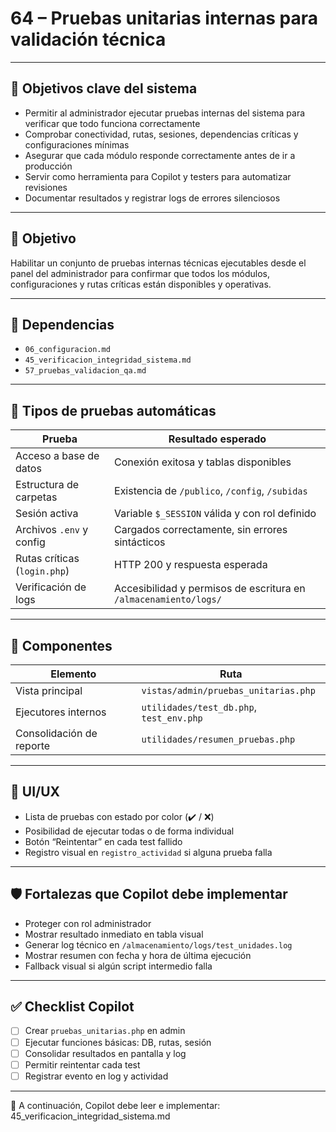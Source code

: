 # 64 – Pruebas unitarias internas para validación técnica

---

## 🎯 Objetivos clave del sistema

- Permitir al administrador ejecutar pruebas internas del sistema para verificar que todo funciona correctamente  
- Comprobar conectividad, rutas, sesiones, dependencias críticas y configuraciones mínimas  
- Asegurar que cada módulo responde correctamente antes de ir a producción  
- Servir como herramienta para Copilot y testers para automatizar revisiones  
- Documentar resultados y registrar logs de errores silenciosos

---

## 🧭 Objetivo

Habilitar un conjunto de pruebas internas técnicas ejecutables desde el panel del administrador para confirmar que todos los módulos, configuraciones y rutas críticas están disponibles y operativas.

---

## 🔗 Dependencias

- `06_configuracion.md`  
- `45_verificacion_integridad_sistema.md`  
- `57_pruebas_validacion_qa.md`

---

## 🧪 Tipos de pruebas automáticas

| Prueba                         | Resultado esperado                                     |
|-------------------------------|--------------------------------------------------------|
| Acceso a base de datos        | Conexión exitosa y tablas disponibles                  |
| Estructura de carpetas        | Existencia de `/publico`, `/config`, `/subidas`        |
| Sesión activa                 | Variable `$_SESSION` válida y con rol definido         |
| Archivos `.env` y config      | Cargados correctamente, sin errores sintácticos        |
| Rutas críticas (`login.php`)  | HTTP 200 y respuesta esperada                          |
| Verificación de logs          | Accesibilidad y permisos de escritura en `/almacenamiento/logs/`  |

---

## 🧱 Componentes

| Elemento                  | Ruta                                      |
|---------------------------|-------------------------------------------|
| Vista principal           | `vistas/admin/pruebas_unitarias.php`      |
| Ejecutores internos       | `utilidades/test_db.php`, `test_env.php`  |
| Consolidación de reporte  | `utilidades/resumen_pruebas.php`          |

---

## 🧪 UI/UX

- Lista de pruebas con estado por color (✔️ / ❌)  
- Posibilidad de ejecutar todas o de forma individual  
- Botón “Reintentar” en cada test fallido  
- Registro visual en `registro_actividad` si alguna prueba falla

---

## 🛡️ Fortalezas que Copilot debe implementar

- Proteger con rol administrador  
- Mostrar resultado inmediato en tabla visual  
- Generar log técnico en `/almacenamiento/logs/test_unidades.log`  
- Mostrar resumen con fecha y hora de última ejecución  
- Fallback visual si algún script intermedio falla  

---

## ✅ Checklist Copilot

- [ ] Crear `pruebas_unitarias.php` en admin  
- [ ] Ejecutar funciones básicas: DB, rutas, sesión  
- [ ] Consolidar resultados en pantalla y log  
- [ ] Permitir reintentar cada test  
- [ ] Registrar evento en log y actividad  

---

📌 A continuación, Copilot debe leer e implementar: 45_verificacion_integridad_sistema.md

